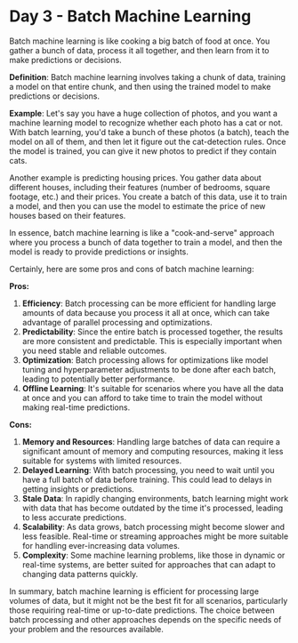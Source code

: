 # Day 3 - Batch Machine Learning

Batch machine learning is like cooking a big batch of food at once. You gather a bunch of data, process it all together, and then learn from it to make predictions or decisions.

**Definition**: Batch machine learning involves taking a chunk of data, training a model on that entire chunk, and then using the trained model to make predictions or decisions.

**Example**: Let's say you have a huge collection of photos, and you want a machine learning model to recognize whether each photo has a cat or not. With batch learning, you'd take a bunch of these photos (a batch), teach the model on all of them, and then let it figure out the cat-detection rules. Once the model is trained, you can give it new photos to predict if they contain cats.

Another example is predicting housing prices. You gather data about different houses, including their features (number of bedrooms, square footage, etc.) and their prices. You create a batch of this data, use it to train a model, and then you can use the model to estimate the price of new houses based on their features.

In essence, batch machine learning is like a "cook-and-serve" approach where you process a bunch of data together to train a model, and then the model is ready to provide predictions or insights.

Certainly, here are some pros and cons of batch machine learning:

**Pros:**

1. **Efficiency**: Batch processing can be more efficient for handling large amounts of data because you process it all at once, which can take advantage of parallel processing and optimizations.
2. **Predictability**: Since the entire batch is processed together, the results are more consistent and predictable. This is especially important when you need stable and reliable outcomes.
3. **Optimization**: Batch processing allows for optimizations like model tuning and hyperparameter adjustments to be done after each batch, leading to potentially better performance.
4. **Offline Learning**: It's suitable for scenarios where you have all the data at once and you can afford to take time to train the model without making real-time predictions.

**Cons:**

1. **Memory and Resources**: Handling large batches of data can require a significant amount of memory and computing resources, making it less suitable for systems with limited resources.
2. **Delayed Learning**: With batch processing, you need to wait until you have a full batch of data before training. This could lead to delays in getting insights or predictions.
3. **Stale Data**: In rapidly changing environments, batch learning might work with data that has become outdated by the time it's processed, leading to less accurate predictions.
4. **Scalability**: As data grows, batch processing might become slower and less feasible. Real-time or streaming approaches might be more suitable for handling ever-increasing data volumes.
5. **Complexity**: Some machine learning problems, like those in dynamic or real-time systems, are better suited for approaches that can adapt to changing data patterns quickly.

In summary, batch machine learning is efficient for processing large volumes of data, but it might not be the best fit for all scenarios, particularly those requiring real-time or up-to-date predictions. The choice between batch processing and other approaches depends on the specific needs of your problem and the resources available.